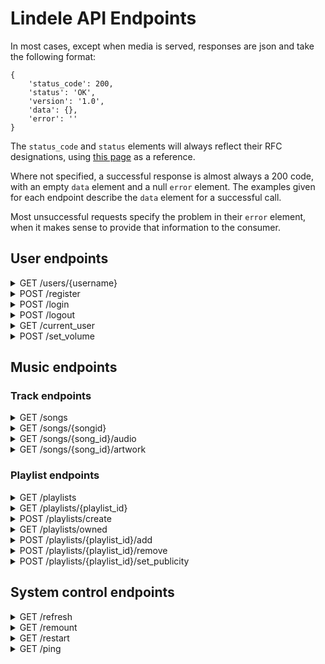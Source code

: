 # Lindele API Endpoints
In most cases, except when media is served, responses are json and take the following format:
```
{
	'status_code': 200,
	'status': 'OK',
	'version': '1.0',
	'data': {},
	'error': ''
}
```
The `status_code` and `status` elements will always reflect their RFC 
designations, using [this page](https://www.restapitutorial.com/httpstatuscodes.html)
as a reference.

Where not specified, a successful response is almost always a 200 code, with an
empty `data` element and a null `error` element. The examples given for each
endpoint describe the `data` element for a successful call.

Most unsuccessful requests specify the problem in their `error` element, when
it makes sense to provide that information to the consumer.

## User endpoints
<details><!-- GET /users/{username} -->
	<summary>GET /users/{username}</summary>

	Currently only returns json with the user's username.

	Requirements:
		- A user must be logged in.

	Example response:
	
		`{ 'username': 'AcidBurn' }`
</details>

<details><!-- POST /register -->
	<summary>POST /register</summary>
	Attempts to register a user account.

	Request parameters:
		- email
		- username
		- password
		- password_confirm
</details>

<details><!-- POST /login -->
	<summary>POST /login</summary>
	Authenticates credentials provided by a user.

	Request parameters:
		- email
		- password
</details>

<details><!-- POST /logout -->
	<summary>POST /logout</summary>
	Tells the browser to clear its cookies for the API.

	Requirements:
		A user to be logged in.
</details>

<details><!-- GET /current_user -->
	<summary>GET /current_user</summary>
	Gets information about the user that is currently logged in.

	Example response:

		```
		{
			'logged_in:' true,
			'user': {
				'username': 'AcidBurn',
				'volume': 95
			}
		}
		```
</details>

<details><!-- POST /set_volume -->
	<summary>POST /set_volume</summary>
	Stores a volume level for the user that is currently logged in.

	Request parameters:
		volume
</details>


## Music endpoints
### Track endpoints
<details><!-- GET /songs -->
	<summary>GET /songs</summary>
	Provides a list of all songs currently in the database.

	This list is sorted by artist name, then album name, then track title.

	Example response:

	```
	{
		'tracks': [
			{
				'title': 'Linger Longer',
				'artist': 'Cosmo Sheldrake',
				'album': 'The Much Much How How and I (Deluxe)',
				'id': 1337,
				'length': '05:36'
			},
			...
		]
	}
	```
</details>

<details><!-- GET /songs/{song_id} -->
	<summary>GET /songs/{songid}</summary>
	Provides track details about a specific track.

	Example response:

	```
	{
		'title': 'Linger Longer',
		'artist': 'Cosmo Sheldrake',
		'album': 'The Much Much How How and I (Deluxe)',
		'id': 1337,
		'length': '05:36'
	}
	```
</details>

<details><!-- GET /songs/{song_id}/audio -->
	<summary>GET /songs/{song_id}/audio</summary>
	Serves the audio for a specific track.

	This route allows handles range requests, and in those cases returns a 206
	status code.
	This route does not serve files with the application/json content-type 
	header, and instead serves with the audio/mpeg content-type header.
</details>

<details><!-- GET /songs/{song_id}/artwork -->
	<summary>GET /songs/{song_id}/artwork</summary>
	Serves the album artwork for a specific track.

	This route does not serve files with the application/json content-type 
	header, and instead serves with the image/jpeg or image/png content-type 
	header.
</details>


### Playlist endpoints
<details><!-- GET /playlists -->
	<summary>GET /playlists</summary>
	Provides a list of all playlists that the current user can access.

	This includes both public playlists, and playlists owned by the current user.

	Example response:

	```
	{
		'playlists': [
			{
				'id': 1,
				'name': 'Best playlist ever!!!',
				'owner_name': 'AcidBurn',
				'public': false
			},
			...
		]
	}
	```
</details>

<details><!-- GET /playlists/{playlist_id} -->
	<summary>GET /playlists/{playlist_id}</summary>
	Provides details about a specific playlist.

	Example response:

	```
	{
		'tracks': [
			{
				'title': 'Linger Longer',
				'artist': 'Cosmo Sheldrake',
				'album': 'The Much Much How How and I (Deluxe)',
				'id': 1337,
				'length': '05:36'
			}, 
			...
		],
		'owner_name': 'AcidBurn',
		'name': 'Best playlist ever!!!',
		'public': false
	}
	```
</details>

<details><!-- POST /playlists/create -->
	<summary>POST /playlists/create</summary>
	Creates a new playlist for the current user.

	Parameters:
		- playlist_name

	Requirements:
		- A user must be logged in.
</details>

<details><!-- GET /playlists/owned -->
	<summary>GET /playlists/owned</summary>
	Provides a list of playlists owned by the user making the request.

	This is different from the /playlists endpoint because it does not include
	public playlists not owned by the current user.

	Requirements:
		- A user must be logged in.

	Example response:

	```
	{
		'playlists': [
			{
				'id': 1,
				'name': 'Best playlist ever!!!',
				'owner_name': 'AcidBurn',
				'public': false
			},
			...
		]
	}
	```
</details>

<details><!-- POST /playlists/{playlist_id}/add -->
	<summary>POST /playlists/{playlist_id}/add</summary>
	Adds a song to the specified playlist.

	Parameters:
		- songid

	Requirements:
		- A user must be logged in.
		- The user must own the playlist being modified.
</details>

<details><!-- POST /playlists/{playlist_id}/remove -->
	<summary>POST /playlists/{playlist_id}/remove</summary>
	Removes a song from the specified playlist.

	Parameters:
		- songid

	Requirements:
		- A user must be logged in.
		- The user must own the playlist being modified.
</details>

<details><!-- POST /playlists/{playlist_id}/set_publicity -->
	<summary>POST /playlists/{playlist_id}/set_publicity</summary>
	Sets the publicity of the specified playlist.

	Parameters:
		- is_public: Must be a boolean or a string that, when converted to lowercase, reads "true" or "false"

	Requirements:
		- A user must be logged in.
		- The user must own the playlist being modified.
</details>


## System control endpoints
<details><!-- GET /refresh -->
	<summary>GET /refresh</summary>
	Prompts the song database to be refreshed by processing the music folder.
</details>

<details><!-- GET /remount -->
	<summary>GET /remount</summary>
	Prompts the server to attempt to remount the music folder, if applicable.

	Requirements:
		- User must be logged in.
		- Current user must be an admin.
</details>

<details><!-- GET /restart -->
	<summary>GET /restart</summary>
	Prompts the server to restart after a short delay.

	Requirements:
		- User must be logged in.
		- Current user must be an admin.
</details>

<details><!-- GET /ping -->
	<summary>GET /ping</summary>
	Returns a simple response to test that the server is online.

	Example response:

	```
	{
		'msg': 'Pong!'
	}
	```
</details>
